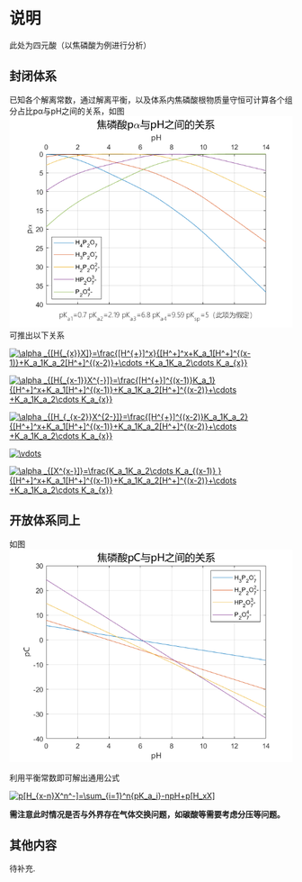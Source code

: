 # 说明

此处为四元酸（以焦磷酸为例进行分析） 

## 封闭体系 
已知各个解离常数，通过解离平衡，以及体系内焦磷酸根物质量守恒可计算各个组分占比pα与pH之间的关系，如图![pα-pH](https://raw.githubusercontent.com/IchinoseHimeki/Water-Environment-Chemistry/master/H4P2O7/p%CE%B1-pH.png)
可推出以下关系

<a href="https://www.codecogs.com/eqnedit.php?latex=\fn_phv&space;\alpha&space;_{[H{_{x}}X]}=\frac{[H^{&plus;}]^x}{[H^&plus;]^x&plus;K_a_1[H^&plus;]^{(x-1)}&plus;K_a_1K_a_2[H^&plus;]^{(x-2)}&plus;\cdots&space;&plus;K_a_1K_a_2\cdots&space;K_a_{x}}" target="_blank"><img src="https://latex.codecogs.com/gif.latex?\fn_phv&space;\alpha&space;_{[H{_{x}}X]}=\frac{[H^{&plus;}]^x}{[H^&plus;]^x&plus;K_a_1[H^&plus;]^{(x-1)}&plus;K_a_1K_a_2[H^&plus;]^{(x-2)}&plus;\cdots&space;&plus;K_a_1K_a_2\cdots&space;K_a_{x}}" title="\alpha _{[H{_{x}}X]}=\frac{[H^{+}]^x}{[H^+]^x+K_a_1[H^+]^{(x-1)}+K_a_1K_a_2[H^+]^{(x-2)}+\cdots +K_a_1K_a_2\cdots K_a_{x}}" /></a>

<a href="https://www.codecogs.com/eqnedit.php?latex=\fn_phv&space;\alpha&space;_{[H{_{x-1}}X^{-}]}=\frac{[H^{&plus;}]^{(x-1)}K_a_1}{[H^&plus;]^x&plus;K_a_1[H^&plus;]^{(x-1)}&plus;K_a_1K_a_2[H^&plus;]^{(x-2)}&plus;\cdots&space;&plus;K_a_1K_a_2\cdots&space;K_a_{x}}" target="_blank"><img src="https://latex.codecogs.com/gif.latex?\fn_phv&space;\alpha&space;_{[H{_{x-1}}X^{-}]}=\frac{[H^{&plus;}]^{(x-1)}K_a_1}{[H^&plus;]^x&plus;K_a_1[H^&plus;]^{(x-1)}&plus;K_a_1K_a_2[H^&plus;]^{(x-2)}&plus;\cdots&space;&plus;K_a_1K_a_2\cdots&space;K_a_{x}}" title="\alpha _{[H{_{x-1}}X^{-}]}=\frac{[H^{+}]^{(x-1)}K_a_1}{[H^+]^x+K_a_1[H^+]^{(x-1)}+K_a_1K_a_2[H^+]^{(x-2)}+\cdots +K_a_1K_a_2\cdots K_a_{x}}" /></a>

<a href="https://www.codecogs.com/eqnedit.php?latex=\fn_phv&space;\alpha&space;_{[H_{_{x-2}}X^{2-}]}=\frac{[H^{&plus;}]^{(x-2)}K_a_1K_a_2}{[H^&plus;]^x&plus;K_a_1[H^&plus;]^{(x-1)}&plus;K_a_1K_a_2[H^&plus;]^{(x-2)}&plus;\cdots&space;&plus;K_a_1K_a_2\cdots&space;K_a_{x}}" target="_blank"><img src="https://latex.codecogs.com/gif.latex?\fn_phv&space;\alpha&space;_{[H_{_{x-2}}X^{2-}]}=\frac{[H^{&plus;}]^{(x-2)}K_a_1K_a_2}{[H^&plus;]^x&plus;K_a_1[H^&plus;]^{(x-1)}&plus;K_a_1K_a_2[H^&plus;]^{(x-2)}&plus;\cdots&space;&plus;K_a_1K_a_2\cdots&space;K_a_{x}}" title="\alpha _{[H_{_{x-2}}X^{2-}]}=\frac{[H^{+}]^{(x-2)}K_a_1K_a_2}{[H^+]^x+K_a_1[H^+]^{(x-1)}+K_a_1K_a_2[H^+]^{(x-2)}+\cdots +K_a_1K_a_2\cdots K_a_{x}}" /></a>

<a href="https://www.codecogs.com/eqnedit.php?latex=\fn_phv&space;\vdots" target="_blank"><img src="https://latex.codecogs.com/gif.latex?\fn_phv&space;\vdots" title="\vdots" /></a>

<a href="https://www.codecogs.com/eqnedit.php?latex=\fn_phv&space;\alpha&space;_{[X^{x-}]}=\frac{K_a_1K_a_2\cdots&space;K_a_{(x-1)}&space;}{[H^&plus;]^x&plus;K_a_1[H^&plus;]^{(x-1)}&plus;K_a_1K_a_2[H^&plus;]^{(x-2)}&plus;\cdots&space;&plus;K_a_1K_a_2\cdots&space;K_a_{x}}" target="_blank"><img src="https://latex.codecogs.com/gif.latex?\fn_phv&space;\alpha&space;_{[X^{x-}]}=\frac{K_a_1K_a_2\cdots&space;K_a_{(x-1)}&space;}{[H^&plus;]^x&plus;K_a_1[H^&plus;]^{(x-1)}&plus;K_a_1K_a_2[H^&plus;]^{(x-2)}&plus;\cdots&space;&plus;K_a_1K_a_2\cdots&space;K_a_{x}}" title="\alpha _{[X^{x-}]}=\frac{K_a_1K_a_2\cdots K_a_{(x-1)} }{[H^+]^x+K_a_1[H^+]^{(x-1)}+K_a_1K_a_2[H^+]^{(x-2)}+\cdots +K_a_1K_a_2\cdots K_a_{x}}" /></a>

## 开放体系同上
如图![pα-pH]( https://raw.githubusercontent.com/IchinoseHimeki/Water-Environment-Chemistry/master/H4P2O7/pC-pH.png)

利用平衡常数即可解出通用公式

<a href="https://www.codecogs.com/eqnedit.php?latex=\fn_phv&space;p[H_{x-n}X^n^-]=\sum_{i=1}^n{pK_a_i}-npH&plus;p[H_xX]" target="_blank"><img src="https://latex.codecogs.com/gif.latex?\fn_phv&space;p[H_{x-n}X^n^-]=\sum_{i=1}^n{pK_a_i}-npH&plus;p[H_xX]" title="p[H_{x-n}X^n^-]=\sum_{i=1}^n{pK_a_i}-npH+p[H_xX]" /></a>

**需注意此时情况是否与外界存在气体交换问题，如碳酸等需要考虑分压等问题。**

## 其他内容
待补充.